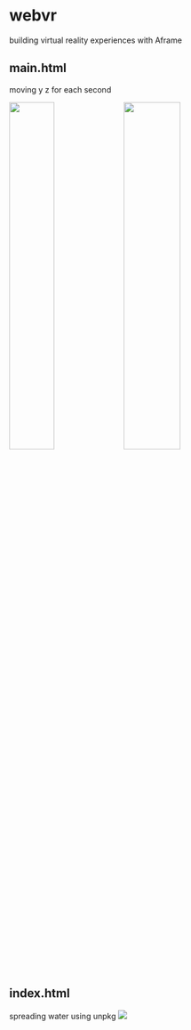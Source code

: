 # webvr
building virtual reality experiences with Aframe

## main.html
moving y z for each second
<div>
<img src="https://user-images.githubusercontent.com/37530599/79327285-2bab1e00-7f4f-11ea-8bf8-c5a5b269e0b9.png" width="40%"></img>
<img src="https://user-images.githubusercontent.com/37530599/79327313-35cd1c80-7f4f-11ea-9de8-17c891bb587d.png" width="45%" height="40%"></img>
</div>

## index.html
spreading water using unpkg
<img src="https://user-images.githubusercontent.com/37530599/79327220-11714000-7f4f-11ea-8521-bf87a64989d7.png" width="" height=""></img>
